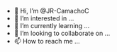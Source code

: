- 👋 Hi, I’m @JR-CamachoC
- 👀 I’m interested in ...
- 🌱 I’m currently learning ...
- 💞️ I’m looking to collaborate on ...
- 📫 How to reach me ...

<!---
JR-CamachoC/JR-CamachoC is a ✨ special ✨ repository because its `README.md` (this file) appears on your GitHub profile.
You can click the Preview link to take a look at your changes.
--->
